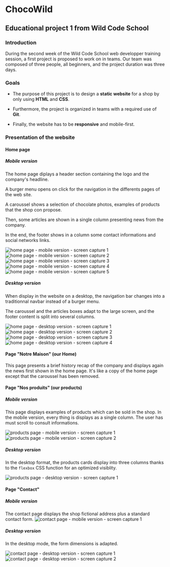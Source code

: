 # ChocoWild

## Educational project 1 from Wild Code School

### Introduction

During the second week of the Wild Code School web developper training session, a first project is proposed to work on in teams.
Our team was composed of three people, all beginners, and the project duration was three days.

### Goals

 - The purpose of this project is to design a **static website** for a shop by only using **HTML** and **CSS**. 

 - Furthermore, the project is organized in teams with a required use of **Git**.

 - Finally, the website has to be **responsive** and mobile-first.

### Presentation of the website

#### Home page

##### Mobile version

The home page diplays a header section containing the logo and the company's headline. 

A burger menu opens on click for the navigation in the differents pages of the web site. 

A caroussel shows a selection of chocolate photos, examples of products that the shop con propose.

Then, some articles are shown in a single column presenting news from the company.

In the end, the footer shows in a column some contact informations and social networks links. 

![home page - mobile version - screen capture 1](https://github.com/0reldev/projet-1-chocolatier/blob/master/img/sc-home-mobile-1.png?raw=true)
![home page - mobile version - screen capture 2](https://github.com/0reldev/projet-1-chocolatier/blob/master/img/sc-home-mobile-2.png?raw=true)
![home page - mobile version - screen capture 3](https://github.com/0reldev/projet-1-chocolatier/blob/master/img/sc-home-mobile-3.png?raw=true)
![home page - mobile version - screen capture 4](https://github.com/0reldev/projet-1-chocolatier/blob/master/img/sc-home-mobile-4.png?raw=true)
![home page - mobile version - screen capture 5](https://github.com/0reldev/projet-1-chocolatier/blob/master/img/sc-home-mobile-4.png?raw=true)


##### Desktop version

When display in the website on a desktop, the navigation bar changes into a traditionnal navbar instead of a burger menu. 

The caroussel and the articles boxes adapt to the large screen, and the footer content is split into several columns.

![home page - desktop version - screen capture 1](https://github.com/0reldev/projet-1-chocolatier/blob/master/img/sc-home-desktop-1.png?raw=true)
![home page - desktop version - screen capture 2](https://github.com/0reldev/projet-1-chocolatier/blob/master/img/sc-home-desktop-2.png?raw=true)
![home page - desktop version - screen capture 3](https://github.com/0reldev/projet-1-chocolatier/blob/master/img/sc-home-desktop-3.png?raw=true)
![home page - desktop version - screen capture 4](https://github.com/0reldev/projet-1-chocolatier/blob/master/img/sc-home-desktop-4.png?raw=true)

#### Page "Notre Maison" (our Home)

This page presents a brief history recap of the company and displays again the news first shown in the home page. It's like a copy of the home page except that the caroussel has been removed.

#### Page "Nos produits" (our products)

##### Mobile version

This page displays examples of products which can be sold in the shop. In the mobile version, every thing is displays as a single column. The user has must scroll to consult informations.

![products page - mobile version - screen capture 1](https://github.com/0reldev/projet-1-chocolatier/blob/master/img/sc-products-mobile-1.png?raw=true)
![products page - mobile version - screen capture 2](https://github.com/0reldev/projet-1-chocolatier/blob/master/img/sc-products-mobile-2.png?raw=true)

##### Desktop version

In the desktop format, the products cards display into three columns thanks to the <code>flexbox</code> CSS function for an optimized visiblity.

![products page - desktop version - screen capture 1](https://github.com/0reldev/projet-1-chocolatier/blob/master/img/sc-products-desktop-1.png?raw=true)


#### Page "Contact"

##### Mobile version
The contact page displays the shop fictional address plus a standard contact form.
![contact page - mobile version - screen capture 1](https://github.com/0reldev/projet-1-chocolatier/blob/master/img/sc-contact-mobile-1.png?raw=true)

##### Desktop version
In the desktop mode, the form dimensions is adapted.

![contact page - desktop version - screen capture 1](https://github.com/0reldev/projet-1-chocolatier/blob/master/img/sc-contact-desktop-1.png?raw=true)
![contact page - desktop version - screen capture 2](https://github.com/0reldev/projet-1-chocolatier/blob/master/img/sc-contact-desktop-2.png?raw=true)

